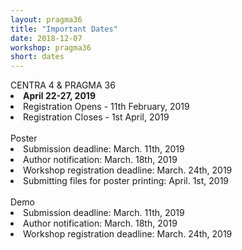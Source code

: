```yaml
---
layout: pragma36
title: "Important Dates"
date: 2018-12-07
workshop: pragma36
short: dates
---
```


<div class="border36">CENTRA 4 & PRAGMA 36 </div>

<li><strong>April 22-27, 2019</strong></li>
<li>Registration Opens - 11th February, 2019</li>
<li>Registration Closes - 1st April, 2019</li><br>

<div class="border36">Poster </div>
<li>Submission deadline: March. 11th, 2019</li>
<li>Author notification: March. 18th, 2019</li>
<li>Workshop registration deadline: March. 24th, 2019</li>
<li>Submitting files for poster printing: April. 1st, 2019</li><br>

<div class="border36">Demo </div>
<li>Submission deadline: March. 11th, 2019</li>
<li>Author notification: March. 18th, 2019</li>
<li>Workshop registration deadline: March. 24th, 2019</li>
